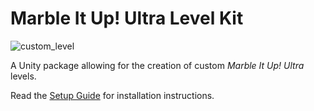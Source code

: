 # Marble It Up! Ultra Level Kit

![custom_level](https://github.com/MarbleItUp/MarbleItUpUltraLevelKit/assets/4633541/778c8f40-d6c9-45d4-9d0f-7059ead4bb05)

A Unity package allowing for the creation of custom _Marble It Up! Ultra_ levels.

Read the [Setup Guide](https://github.com/MarbleItUp/MarbleItUpUltraLevelKit/wiki/Setup-Guide) for installation instructions.

